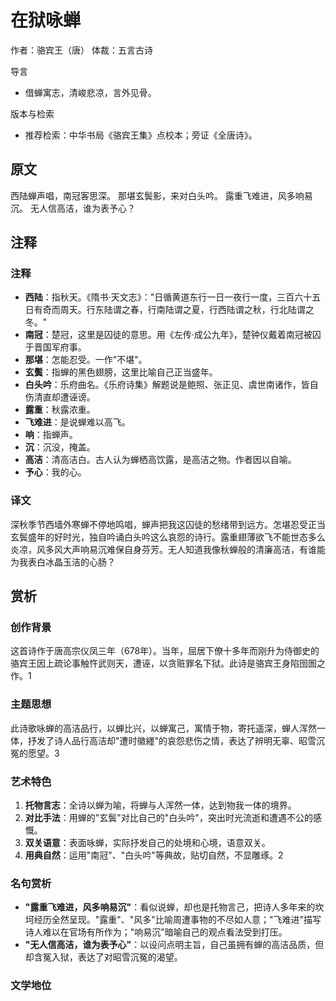 <!--
 * @Author: ylmzfun ylmzfun@163.com
 * @Date: 2025-10-01 16:04:17
 * @LastEditors: ylmzfun ylmzfun@163.com
 * @LastEditTime: 2025-10-03 21:01:42
 * @FilePath: /poetry/诗词/唐诗/在狱咏蝉.md
 * @Description: 这是默认设置,请设置`customMade`, 打开koroFileHeader查看配置 进行设置: https://github.com/OBKoro1/koro1FileHeader/wiki/%E9%85%8D%E7%BD%AE
-->
# 在狱咏蝉

作者：骆宾王（唐）
体裁：五言古诗

导言
- 借蝉寓志，清峻悲凉，言外见骨。

版本与检索
- 推荐检索：中华书局《骆宾王集》点校本；旁证《全唐诗》。

## 原文

西陆蝉声唱，南冠客思深。
那堪玄鬓影，来对白头吟。
露重飞难进，风多响易沉。
无人信高洁，谁为表予心？

## 注释

### 注释
- **西陆**：指秋天。《隋书·天文志》："日循黄道东行一日一夜行一度，三百六十五日有奇而周天。行东陆谓之春，行南陆谓之夏，行西陆谓之秋，行北陆谓之冬。"
- **南冠**：楚冠，这里是囚徒的意思。用《左传·成公九年》，楚钟仪戴着南冠被囚于晋国军府事。
- **那堪**：怎能忍受。一作"不堪"。
- **玄鬓**：指蝉的黑色翅膀，这里比喻自己正当盛年。
- **白头吟**：乐府曲名。《乐府诗集》解题说是鲍照、张正见、虞世南诸作，皆自伤清直却遭诬谤。
- **露重**：秋露浓重。
- **飞难进**：是说蝉难以高飞。
- **响**：指蝉声。
- **沉**：沉没，掩盖。
- **高洁**：清高洁白。古人认为蝉栖高饮露，是高洁之物。作者因以自喻。
- **予心**：我的心。

### 译文
深秋季节西墙外寒蝉不停地鸣唱，蝉声把我这囚徒的愁绪带到远方。怎堪忍受正当玄鬓盛年的好时光，独自吟诵白头吟这么哀怨的诗行。露重翅薄欲飞不能世态多么炎凉，风多风大声响易沉难保自身芬芳。无人知道我像秋蝉般的清廉高洁，有谁能为我表白冰晶玉洁的心肠？

## 赏析

### 创作背景
这首诗作于唐高宗仪凤三年（678年）。当年，屈居下僚十多年而刚升为侍御史的骆宾王因上疏论事触忤武则天，遭诬，以贪赃罪名下狱。此诗是骆宾王身陷囹圄之作。<mcreference link="https://baike.baidu.com/item/在狱咏蝉/9398893" index="1">1</mcreference>

### 主题思想
此诗歌咏蝉的高洁品行，以蝉比兴，以蝉寓己，寓情于物，寄托遥深，蝉人浑然一体，抒发了诗人品行高洁却"遭时徽纆"的哀怨悲伤之情，表达了辨明无辜、昭雪沉冤的愿望。<mcreference link="https://m.gushiwen.cn/shiwenv_cecffc2a400d.aspx" index="3">3</mcreference>

### 艺术特色
1. **托物言志**：全诗以蝉为喻，将蝉与人浑然一体，达到物我一体的境界。
2. **对比手法**：用蝉的"玄鬓"对比自己的"白头吟"，突出时光流逝和遭遇不公的感慨。
3. **双关语意**：表面咏蝉，实际抒发自己的处境和心境，语意双关。
4. **用典自然**：运用"南冠"、"白头吟"等典故，贴切自然，不显雕琢。<mcreference link="https://www.pinshiwen.com/shiji/luobinwang/20200731281063.html" index="2">2</mcreference>

### 名句赏析
- **"露重飞难进，风多响易沉"**：看似说蝉，却也是托物言己，把诗人多年来的坎坷经历全然呈现。"露重"、"风多"比喻周遭事物的不尽如人意；"飞难进"描写诗人难以在官场有所作为；"响易沉"暗喻自己的观点看法受到打压。
- **"无人信高洁，谁为表予心"**：以设问点明主旨，自己虽拥有蝉的高洁品质，但却含冤入狱，表达了对昭雪沉冤的渴望。

### 文学地位
